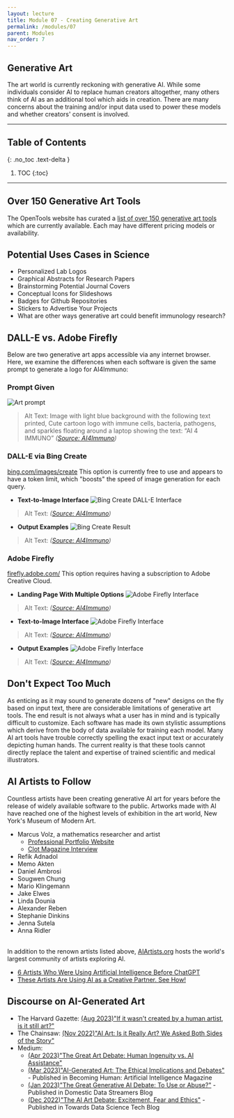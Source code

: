 ```yaml
---
layout: lecture
title: Module 07 - Creating Generative Art
permalink: /modules/07
parent: Modules
nav_order: 7
---
```


## Generative Art
The art world is currently reckoning with generative AI. While some individuals consider AI to replace human creators altogether, many others think of AI as an additional tool which aids in creation. There are many concerns about the training and/or input data used to power these models and whether creators' consent is involved. 

---

## Table of Contents
{: .no_toc .text-delta }

1. TOC
{:toc}

---

## Over 150 Generative Art Tools
The OpenTools website has curated a [list of over 150 generative art tools](https://opentools.ai/category/generative-art) which are currently available. Each may have different pricing models or availability. 

## Potential Uses Cases in Science
* Personalized Lab Logos
* Graphical Abstracts for Research Papers
* Brainstorming Potential Journal Covers
* Conceptual Icons for Slideshows
* Badges for Github Repositories
* Stickers to Advertise Your Projects
* What are other ways generative art could benefit immunology research? 


## DALL-E vs. Adobe Firefly
Below are two generative art apps accessible via any internet browser. Here, we examine the differences when each software is given the same prompt to generate a logo for AI4Immuno: 

### Prompt Given
![Art prompt](/assets/images/09-prompt.png)
> Alt Text: Image with light blue background with the following text printed, Cute cartoon logo with immune cells, bacteria, pathogens, and sparkles floating around a laptop showing the text: “AI 4 IMMUNO” _([Source: AI4Immuno](ai4immuno.github.io))_

### DALL-E via Bing Create
[bing.com/images/create](bing.com/images/create)
This option is currently free to use and appears to have a token limit, which "boosts" the speed of image generation for each query.

* **Text-to-Image Interface**
![Bing Create DALL-E Interface](/assets/images/09-bing-dalle-interface-01.png)
> Alt Text:  _([Source: AI4Immuno](ai4immuno.github.io))_

* **Output Examples**
![Bing Create Result](/assets/images/09-bing-dalle-output.png)
> Alt Text:  _([Source: AI4Immuno](ai4immuno.github.io))_


### Adobe Firefly
[firefly.adobe.com/](firefly.adobe.com/)
This option requires having a subscription to Adobe Creative Cloud. 

* **Landing Page With Multiple Options**
![Adobe Firefly Interface](/assets/images/09-adobe-firefly-interface-01.png)
> Alt Text:  _([Source: AI4Immuno](ai4immuno.github.io))_


* **Text-to-Image Interface**
![Adobe Firefly Interface](/assets/images/09-adobe-firefly-interface-02.png)
> Alt Text:  _([Source: AI4Immuno](ai4immuno.github.io))_

* **Output Examples**
![Adobe Firefly Interface](/assets/images/09-adobe-firefly-output.png)
> Alt Text:  _([Source: AI4Immuno](ai4immuno.github.io))_


## Don't Expect Too Much
As enticing as it may sound to generate dozens of "new" designs on the fly based on input text, there are considerable limitations of generative art tools. The end result is not always what a user has in mind and is typically difficult to customize. Each software has made its own stylistic assumptions which derive from the body of data available for training each model. Many AI art tools have trouble correctly spelling the exact input text or accurately depicting human hands. The current reality is that these tools cannot directly replace the talent and expertise of trained scientific and medical illustrators.


## AI Artists to Follow
Countless artists have been creating generative AI art for years before the release of widely available software to the public. Artworks made with AI have reached one of the highest levels of exhibition in the art world, New York's Museum of Modern Art.

* Marcus Volz, a mathematics researcher and artist
    * [Professional Portfolio Website](https://marcusvolz.com/)
    * [Clot Magazine Interview](https://clotmag.com/scout-trends/marcus-volz-an-insight-into-the-generative-art-debate)
* Refik Adnadol
* Memo Akten
* Daniel Ambrosi
* Sougwen Chung
* Mario Klingemann
* Jake Elwes
* Linda Dounia
* Alexander Reben
* Stephanie Dinkins
* Jenna Sutela
* Anna Ridler

<br/>In addition to the renown artists listed above, [AIArtists.org](https://aiartists.org/) hosts the world's largest community of artists exploring AI. 

* [6 Artists Who Were Using Artificial Intelligence Before ChatGPT](https://www.artsy.net/article/artsy-editorial-toshiko-takaezu-receiving-overdue-recognition-nature-inspired-ceramics)
* [These Artists Are Using AI as a Creative Partner. See How!](https://www.worklife.vc/blog/ai-artist)
 

## Discourse on AI-Generated Art
* The Harvard Gazette: [(Aug 2023)"If it wasn't created by a human artist, is it still art?"](https://news.harvard.edu/gazette/story/2023/08/is-art-generated-by-artificial-intelligence-real-art/)
* The Chainsaw: [(Nov 2022)"AI Art: Is it Really Art? We Asked Both Sides of the Story"](https://thechainsaw.com/nft/ai-art-debate/)
* Medium:
    * [(Apr 2023)"The Great Art Debate: Human Ingenuity vs. AI Assistance"](https://generativeai.pub/the-great-art-debate-human-ingenuity-vs-ai-assistance-b29ff8c61b0c)
    * [(Mar 2023)"AI-Generated Art: The Ethical Implications and Debates"](https://becominghuman.ai/ai-generated-art-the-ethical-implications-and-debates-6f0132d158c7) - Published in Becoming Human: Artificial Intelligence Magazine
    * [(Jan 2023)"The Great Generative AI Debate: To Use or Abuse?"](https://domesticdatastreamers.medium.com/the-great-ai-art-legal-debate-to-use-or-abuse-ebfdd24a0a39) - Published in Domestic Data Streamers Blog
    * [(Dec 2022)"The AI Art Debate: Excitement, Fear and Ethics"](https://towardsdatascience.com/the-ai-art-debate-excitement-fear-and-ethics-c04d30f338da) - Published in Towards Data Science Tech Blog

